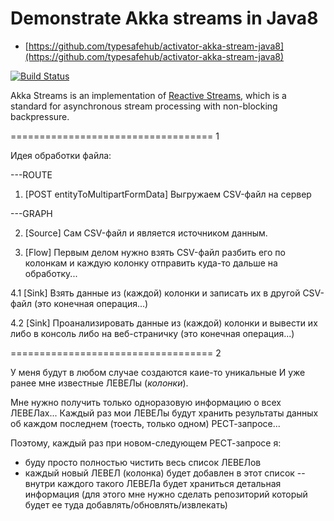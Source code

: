 Demonstrate Akka streams in Java8
===============================

* [https://github.com/typesafehub/activator-akka-stream-java8](https://github.com/typesafehub/activator-akka-stream-java8)

[![Build Status](https://travis-ci.org/typesafehub/activator-akka-stream-java8.svg?branch=master)](https://travis-ci.org/typesafehub/activator-akka-stream-java8)


Akka Streams is an implementation of [Reactive Streams](http://www.reactive-streams.org/),
which is a standard for asynchronous stream processing with non-blocking backpressure.











=================================== 1

Идея обработки файла:

---ROUTE

1. [POST entityToMultipartFormData] Выгружаем CSV-файл на сервер

---GRAPH

2. [Source] Сам CSV-файл и является источником данным.

3. [Flow] Первым делом нужно взять CSV-файл разбить его по колонкам и каждую колонку отправить куда-то дальше на обработку...

4.1 [Sink] Взять данные из (каждой) колонки и записать их в другой CSV-файл (это конечная операция...)

4.2 [Sink] Проанализировать данные из (каждой) колонки и вывести их либо в консоль либо на веб-страничку (это конечная операция...)

=================================== 2

У меня будут в любом случае создаются каие-то уникальные И уже ранее мне известные ЛЕВЕЛы (_колонки_).

Мне нужно получить только одноразовую информацию о всех ЛЕВЕЛах...
Каждый раз мои ЛЕВЕЛы будут хранить результаты данных об каждом последнем (тоесть, только одном) РЕСТ-запросе...

Поэтому, каждый раз при новом-следующем РЕСТ-запросе я:
- буду просто полностью чистить весь список ЛЕВЕЛов
- каждый новый ЛЕВЕЛ (колонка) будет добавлен в этот список
  -- внутри каждого такого ЛЕВЕЛа будет храниться детальная информация (для этого мне нужно сделать репозиторий который будет ее туда добавлять/обновлять/извлекать)









